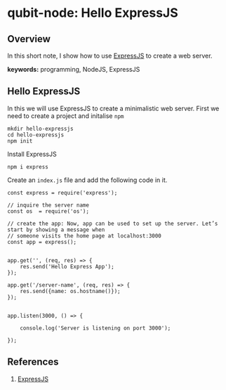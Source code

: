 # qubit-node: Hello ExpressJS

## Overview

In this short note, I show how to use <a href="https://expressjs.com/">ExpressJS</a> to create a web server.

**keywords:** programming, NodeJS, ExpressJS

## Hello ExpressJS

In this we will use ExpressJS to create a minimalistic web server. First
we need to create a project and initalise ```npm```

```
mkdir hello-expressjs
cd hello-expressjs
npm init
```

Install ExpressJS

```
npm i express
```

Create an ```index.js``` file and add the following code in it.

```
const express = require('express');

// inquire the server name
const os  = require('os');

// create the app: Now, app can be used to set up the server. Let’s start by showing a message when
// someone visits the home page at localhost:3000
const app = express();


app.get('', (req, res) => {
	res.send('Hello Express App');
});

app.get('/server-name', (req, res) => {
	res.send({name: os.hostname()});
});


app.listen(3000, () => {

	console.log('Server is listening on port 3000');

});

```

## References

1. <a href="https://expressjs.com/">ExpressJS</a>